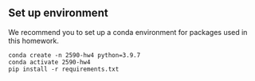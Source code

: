 ## Set up environment
We recommend you to set up a conda environment for packages used in this homework.
```
conda create -n 2590-hw4 python=3.9.7
conda activate 2590-hw4
pip install -r requirements.txt
```
